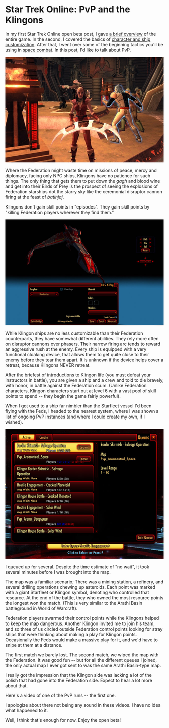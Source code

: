 # Star Trek Online: PvP and the Klingons

In my first Star Trek Online open beta post, I gave [a brief overview](../index.php/2010/01/11/star-trek-online-a-first-look/) of the entire game. In the second, I covered the basics of [character and ship customization](../index.php/2010/01/11/star-trek-online-character-and-ship-creation/). After that, I went over some of the beginning tactics you'll be using in [space combat](../index.php/2010/01/11/star-trek-online-basic-space-combat-video/). In this post, I'd like to talk about PvP.

![](../uploads/2010/01/screenshot_2010-01-10-14-14-23.jpg "D'varra and her Batleth")

Where the Federation might waste time on missions of peace, mercy and diplomacy, facing only NPC ships, Klingons have no patience for such things. The only thing that gets them to put down the *gagh* and blood wine and get into their Birds of Prey is the prospect of seeing the explosions of Federation starships dot the starry sky like the ceremonial disruptor cannon firing at the feast of *batlhjaj*.

Klingons don't gain skill points in "episodes". They gain skill points by "killing Federation players wherever they find them."

![](../uploads/2010/01/GameClient-2010-01-10-14-25-40-67.jpg "The K'Ping, D'varra's personal Bird of Prey")

While Klingon ships are no less customizable than their Federation counterparts, they have somewhat different abilities. They rely more often on disruptor cannons over phasers. Their narrow firing arc tends to reward an aggressive rush at the enemy. Every ship is equipped with a very functional cloaking device, that allows them to get quite close to their enemy before they tear them apart. It is unknown if the device helps cover a retreat, because Klingons NEVER retreat.

After the briefest of introductions to Klingon life (you must defeat your instructors in battle), you are given a ship and a crew and told to die bravely, with honor, in battle against the Federation scum. (Unlike Federation characters, Klingon characters start out at level 6 with a vast pool of skill points to spend -- they begin the game fairly powerful).

When I got used to a ship far nimbler than the Starfleet vessel I'd been flying with the Feds, I headed to the nearest system, where I was shown a list of ongoing PvP instances (and where I could create my own, if I wished).

![](../uploads/2010/01/GameClient-2010-01-10-18-40-48-09.jpg "PvP instances")

I queued up for several. Despite the time estimate of "no wait", it took several minutes before I was brought into the map.

The map was a familiar scenario; There was a mining station, a refinery, and several drilling operations chewing up asteroids. Each point was marked with a giant Starfleet or Klingon symbol, denoting who controlled that resource. At the end of the battle, they who owned the most resource points the longest won the match. (This is very similar to the Arathi Basin battleground in World of Warcraft).

Federation players swarmed their control points while the Klingons helped to keep the map dangerous. Another Klingon invited me to join his team, and so three of us circled outside Federation control points looking for stray ships that were thinking about making a play for Klingon points. Occasionally the Feds would make a massive play for it, and we'd have to snipe at them at a distance.

The first match we barely lost. The second match, we wiped the map with the Federation. It was good fun -- but for all the different queues I joined, the only actual map I ever got sent to was the same Arathi Basin-type map.

I really got the impression that the Klingon side was lacking a lot of the polish that had gone into the Federation side. Expect to hear a lot more about that.

Here's a video of one of the PvP runs -- the first one.



I apologize about there not being any sound in these videos. I have no idea what happened to it.

Well, I think that's enough for now. Enjoy the open beta!

